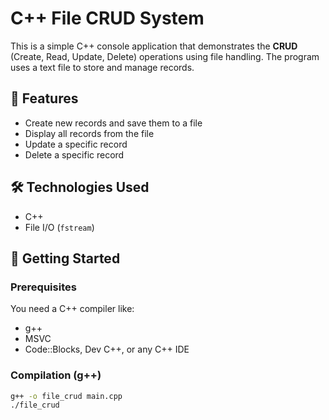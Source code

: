 # C++ File CRUD System

This is a simple C++ console application that demonstrates the **CRUD** (Create, Read, Update, Delete) operations using file handling. The program uses a text file to store and manage records.

## 📂 Features

- Create new records and save them to a file
- Display all records from the file
- Update a specific record
- Delete a specific record

## 🛠 Technologies Used

- C++
- File I/O (`fstream`)

## 🚀 Getting Started

### Prerequisites

You need a C++ compiler like:
- g++
- MSVC
- Code::Blocks, Dev C++, or any C++ IDE

### Compilation (g++)

```bash
g++ -o file_crud main.cpp
./file_crud
